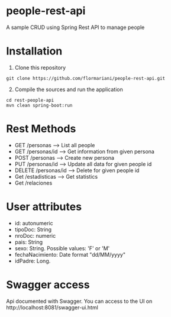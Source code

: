 # people-rest-api
A sample CRUD using Spring Rest API to manage people

# Installation

1. Clone this repository

```
git clone https://github.com/flormariani/people-rest-api.git
```

2. Compile the sources and run the application

```
cd rest-people-api
mvn clean spring-boot:run
```

# Rest Methods

* GET /personas --> List all people
* GET /personas/id --> Get information from given persona
* POST /personas --> Create new persona
* PUT /personas/id --> Update all data for given people id
* DELETE /personas/id --> Delete for given people id
* Get /estadisticas --> Get statistics
* Get /relaciones

# User attributes

* id: autonumeric
* tipoDoc: String
* nroDoc: numeric
* pais: String
* sexo: String. Possible values: 'F' or 'M'
* fechaNacimiento: Date format "dd/MM/yyyy"
* idPadre: Long.


# Swagger access

Api documented with Swagger. You can access to the UI on http://localhost:8081/swagger-ui.html
